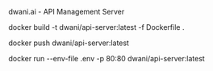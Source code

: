 dwani.ai - API Management Server

docker build -t dwani/api-server:latest -f Dockerfile .

docker push dwani/api-server:latest

docker run  --env-file .env -p 80:80 dwani/api-server:latest
<!-- 

DOCKER_BUILDKIT=1 docker build -t slabstech/dwani-api-server .


uvicorn src.app.main:app --host 0.0.0.0 --port 8000


docker build -t dwani/api-server:latest -f Dockerfile .


docker run  --env-file .env dwani/api-server:latest
-->
